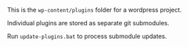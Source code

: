 This is the `wp-content/plugins` folder for a wordpress project.

Individual plugins are stored as separate git submodules.

Run `update-plugins.bat` to process submodule updates.
